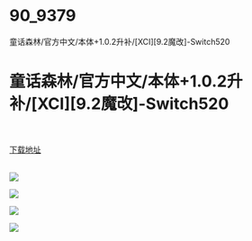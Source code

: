 # 90_9379
童话森林/官方中文/本体+1.0.2升补/[XCI][9.2魔改]-Switch520
# 童话森林/官方中文/本体+1.0.2升补/[XCI][9.2魔改]-Switch520
 <br/></br>
[下载地址](https://www.switch520.cc/article/9379 "下载地址")
<br/></br>

<p><span style="color: #ffffff;"><strong><img src="https://www.switch520.cc/muke_img/upload_art_editor_20210129-1_dcc1d2bf2165a5e49d34f755ea28ca17.jpg"></strong></span></p>
<p><span style="color: #ffffff;"><strong><img src="https://www.switch520.cc/muke_img/upload_art_editor_20210129-1_9fdf9b347ddad3cf35c21274082db263.jpg"></strong></span></p>
<p><span style="color: #ffffff;"><strong><img src="https://www.switch520.cc/muke_img/upload_art_editor_20210129-1_fc8591340f875b0627547e42360713ad.jpg"></strong></span></p>
<p><span style="color: #ffffff;"><strong><img src="https://www.switch520.cc/muke_img/upload_art_editor_20210129-1_4fb148c12efd74715a506ea0cccbb35e.jpg"></strong></span></p>
<p><span style="color: #ffffff;"><strong>&nbsp;</strong></span></p>
